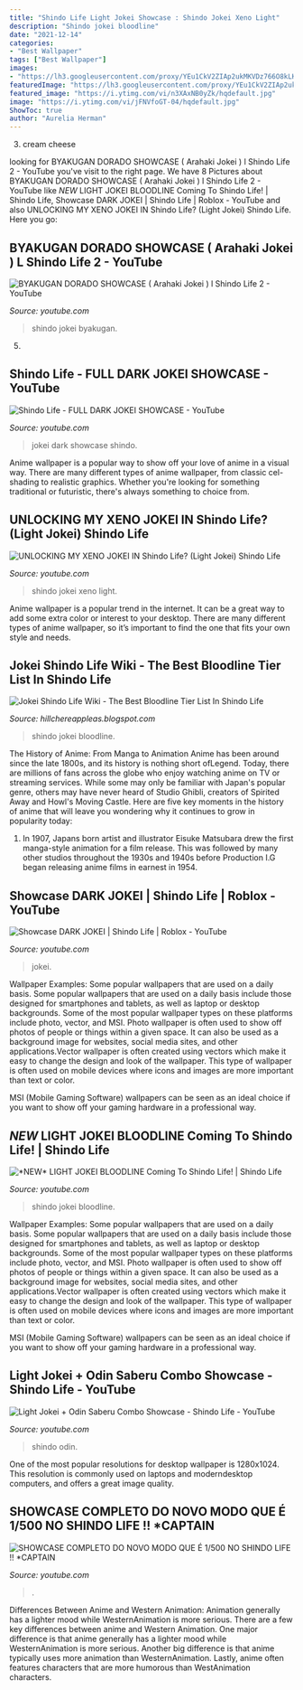 ```yaml
---
title: "Shindo Life Light Jokei Showcase : Shindo Jokei Xeno Light"
description: "Shindo jokei bloodline"
date: "2021-12-14"
categories:
- "Best Wallpaper"
tags: ["Best Wallpaper"]
images:
- "https://lh3.googleusercontent.com/proxy/YEu1CkV2ZIAp2ukMKVDz766O8kLK_j6vEJ965VppG5N31W-ge4uv9gu1Zi2Ih3kGufEHS0VZmMgiaLkGBoSGZl4b_JbTes1-=w1200-h630-pd"
featuredImage: "https://lh3.googleusercontent.com/proxy/YEu1CkV2ZIAp2ukMKVDz766O8kLK_j6vEJ965VppG5N31W-ge4uv9gu1Zi2Ih3kGufEHS0VZmMgiaLkGBoSGZl4b_JbTes1-=w1200-h630-pd"
featured_image: "https://i.ytimg.com/vi/n3XAxNB0yZk/hqdefault.jpg"
image: "https://i.ytimg.com/vi/jFNVfoGT-04/hqdefault.jpg"
ShowToc: true
author: "Aurelia Herman"
---
```



3. cream cheese 

	

		
looking for BYAKUGAN DORADO SHOWCASE ( Arahaki Jokei ) l Shindo Life 2 - YouTube you've visit to the right page. We have 8 Pictures about BYAKUGAN DORADO SHOWCASE ( Arahaki Jokei ) l Shindo Life 2 - YouTube like *NEW* LIGHT JOKEI BLOODLINE Coming To Shindo Life! | Shindo Life, Showcase DARK JOKEI | Shindo Life | Roblox - YouTube and also UNLOCKING MY XENO JOKEI IN Shindo Life? (Light Jokei) Shindo Life. Here you go:
		
    
## BYAKUGAN DORADO SHOWCASE ( Arahaki Jokei ) L Shindo Life 2 - YouTube

<img loading=lazy src="https://i.ytimg.com/vi/9r6gAxflitU/maxresdefault.jpg" onerror="this.onerror=null;this.src='https://tse3.mm.bing.net/th?id=OIP.4TPNOqrLKUYsar95O5cSagHaEK&amp;pid=15.1';" alt="BYAKUGAN DORADO SHOWCASE ( Arahaki Jokei ) l Shindo Life 2 - YouTube">

_Source: youtube.com_

>shindo jokei byakugan. 

	

5.

    
## Shindo Life - FULL DARK JOKEI SHOWCASE - YouTube

<img loading=lazy src="https://i.ytimg.com/vi/n3XAxNB0yZk/hqdefault.jpg" onerror="this.onerror=null;this.src='https://tse2.mm.bing.net/th?id=OIP.fgghQM2IMp1WAvB-0DBFYgHaFj&amp;pid=15.1';" alt="Shindo Life - FULL DARK JOKEI SHOWCASE - YouTube">

_Source: youtube.com_

>jokei dark showcase shindo. 

	

Anime wallpaper is a popular way to show off your love of anime in a visual way. There are many different types of anime wallpaper, from classic cel-shading to realistic graphics. Whether you're looking for something traditional or futuristic, there's always something to choice from.

    
## UNLOCKING MY XENO JOKEI IN Shindo Life? (Light Jokei) Shindo Life

<img loading=lazy src="https://i.ytimg.com/vi/WLyrw0SMcwg/hqdefault.jpg" onerror="this.onerror=null;this.src='https://tse2.mm.bing.net/th?id=OIP.q10lYQJ47NQ4lJqC2usR5gHaFj&amp;pid=15.1';" alt="UNLOCKING MY XENO JOKEI IN Shindo Life? (Light Jokei) Shindo Life">

_Source: youtube.com_

>shindo jokei xeno light. 

	

Anime wallpaper is a popular trend in the internet. It can be a great way to add some extra color or interest to your desktop. There are many different types of anime wallpaper, so it’s important to find the one that fits your own style and needs.

    
## Jokei Shindo Life Wiki - The Best Bloodline Tier List In Shindo Life

<img loading=lazy src="https://lh3.googleusercontent.com/proxy/YEu1CkV2ZIAp2ukMKVDz766O8kLK_j6vEJ965VppG5N31W-ge4uv9gu1Zi2Ih3kGufEHS0VZmMgiaLkGBoSGZl4b_JbTes1-=w1200-h630-pd" onerror="this.onerror=null;this.src='https://tse3.mm.bing.net/th?id=OIP.7yrUl_wj7IlPKSbAC8MjPAHaD4&amp;pid=15.1';" alt="Jokei Shindo Life Wiki - The Best Bloodline Tier List In Shindo Life">

_Source: hillchereappleas.blogspot.com_

>shindo jokei bloodline. 

	

The History of Anime: From Manga to Animation
Anime has been around since the late 1800s, and its history is nothing short ofLegend. Today, there are millions of fans across the globe who enjoy watching anime on TV or streaming services. While some may only be familiar with Japan's popular genre, others may have never heard of Studio Ghibli, creators of Spirited Away and Howl's Moving Castle. Here are five key moments in the history of anime that will leave you wondering why it continues to grow in popularity today:
1) In 1907, Japans born artist and illustrator Eisuke Matsubara drew the first manga-style animation for a film release. This was followed by many other studios throughout the 1930s and 1940s before Production I.G began releasing anime films in earnest in 1954.

    
## Showcase DARK JOKEI | Shindo Life | Roblox - YouTube

<img loading=lazy src="https://i.ytimg.com/vi/HKuaJTu2_lI/maxresdefault.jpg" onerror="this.onerror=null;this.src='https://tse4.mm.bing.net/th?id=OIP.JjmTaw_EgOK9BWE1QBaitgHaEK&amp;pid=15.1';" alt="Showcase DARK JOKEI | Shindo Life | Roblox - YouTube">

_Source: youtube.com_

>jokei. 

	

Wallpaper Examples: Some popular wallpapers that are used on a daily basis.
Some popular wallpapers that are used on a daily basis include those designed for smartphones and tablets, as well as laptop or desktop backgrounds. Some of the most popular wallpaper types on these platforms include photo, vector, and MSI. 
Photo wallpaper is often used to show off photos of people or things within a given space. It can also be used as a background image for websites, social media sites, and other applications.Vector wallpaper is often created using vectors which make it easy to change the design and look of the wallpaper. This type of wallpaper is often used on mobile devices where icons and images are more important than text or color. 

MSI (Mobile Gaming Software) wallpapers can be seen as an ideal choice if you want to show off your gaming hardware in a professional way.

    
## *NEW* LIGHT JOKEI BLOODLINE Coming To Shindo Life! | Shindo Life

<img loading=lazy src="https://i.ytimg.com/vi/7PIbfPjnCjM/maxresdefault.jpg" onerror="this.onerror=null;this.src='https://tse2.mm.bing.net/th?id=OIP.ZNZuMuQoMz4LYS8cpW3YSgHaEK&amp;pid=15.1';" alt="*NEW* LIGHT JOKEI BLOODLINE Coming To Shindo Life! | Shindo Life">

_Source: youtube.com_

>shindo jokei bloodline. 

	

Wallpaper Examples: Some popular wallpapers that are used on a daily basis.
Some popular wallpapers that are used on a daily basis include those designed for smartphones and tablets, as well as laptop or desktop backgrounds. Some of the most popular wallpaper types on these platforms include photo, vector, and MSI. 
Photo wallpaper is often used to show off photos of people or things within a given space. It can also be used as a background image for websites, social media sites, and other applications.Vector wallpaper is often created using vectors which make it easy to change the design and look of the wallpaper. This type of wallpaper is often used on mobile devices where icons and images are more important than text or color. 

MSI (Mobile Gaming Software) wallpapers can be seen as an ideal choice if you want to show off your gaming hardware in a professional way.

    
## Light Jokei + Odin Saberu Combo Showcase - Shindo Life - YouTube

<img loading=lazy src="https://i.ytimg.com/vi/jFNVfoGT-04/hqdefault.jpg" onerror="this.onerror=null;this.src='https://tse4.mm.bing.net/th?id=OIP.cX0atI8xNKcXGpdCFE6zfwHaFj&amp;pid=15.1';" alt="Light Jokei + Odin Saberu Combo Showcase - Shindo Life - YouTube">

_Source: youtube.com_

>shindo odin. 

	

One of the most popular resolutions for desktop wallpaper is 1280x1024. This resolution is commonly used on laptops and moderndesktop computers, and offers a great image quality.

    
## SHOWCASE COMPLETO DO NOVO MODO QUE É 1/500 NO SHINDO LIFE !! *CAPTAIN

<img loading=lazy src="https://i.ytimg.com/vi/QwSuiGgKfas/maxresdefault.jpg" onerror="this.onerror=null;this.src='https://tse3.mm.bing.net/th?id=OIP.JwkwWKqVFaynpLQXdti6NgHaEK&amp;pid=15.1';" alt="SHOWCASE COMPLETO DO NOVO MODO QUE É 1/500 NO SHINDO LIFE !! *CAPTAIN">

_Source: youtube.com_

>. 

	

Differences Between Anime and Western Animation: Animation generally has a lighter mood while WesternAnimation is more serious.
There are a few key differences between anime and Western Animation. One major difference is that anime generally has a lighter mood while WesternAnimation is more serious. Another big difference is that anime typically uses more animation than WesternAnimation. Lastly, anime often features characters that are more humorous than WestAnimation characters.

